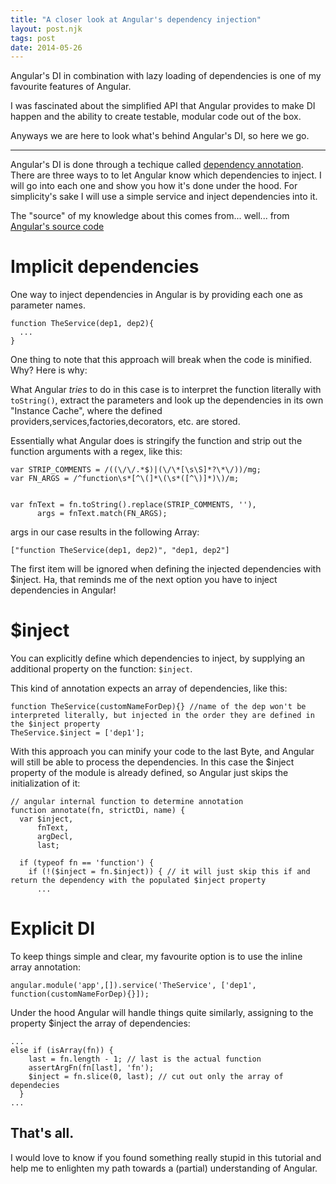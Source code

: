 ```yaml
---
title: "A closer look at Angular's dependency injection"
layout: post.njk
tags: post
date: 2014-05-26
---
```


Angular's DI in combination with lazy loading of dependencies is one of my favourite features of Angular.

I was fascinated about the simplified API that Angular provides to make DI happen and the ability to create testable, modular code out of the box.

Anyways we are here to look what's behind Angular's DI, so here we go.

-----------

Angular's DI is done through a techique called [dependency annotation](https://docs.angularjs.org/guide/di#inlineannotation). There are three ways to to let Angular know which dependencies to inject. I will go into each one and show you how it's done under the hood. For simplicity's sake I will use a simple service and inject dependencies into it.

The "source" of my knowledge about this comes from... well... from [Angular's source code](https://github.com/angular/angular.js/blob/master/src/auto/injector.js)

# Implicit dependencies

One way to inject dependencies in Angular is by providing each one as parameter names.

```
function TheService(dep1, dep2){
  ...
}
```

One thing to note that this approach will break when the code is minified. Why? Here is why:

What Angular *tries* to do in this case is to interpret the function literally with `toString()`, extract the parameters and look up the dependencies in its own "Instance Cache", where the defined providers,services,factories,decorators, etc. are stored.

Essentially what Angular does is stringify the function and strip out the function arguments with a regex, like this:

```
var STRIP_COMMENTS = /((\/\/.*$)|(\/\*[\s\S]*?\*\/))/mg;
var FN_ARGS = /^function\s*[^\(]*\(\s*([^\)]*)\)/m;


var fnText = fn.toString().replace(STRIP_COMMENTS, ''),
      args = fnText.match(FN_ARGS);
```

args in our case results in the following Array:

```
["function TheService(dep1, dep2)", "dep1, dep2"]
```

The first item will be ignored when defining the injected dependencies with $inject. Ha, that reminds me of the next option you have to inject dependencies in Angular!

# $inject

You can explicitly define which dependencies to inject, by supplying an additional property on the function: `$inject`.

This kind of annotation expects an array of dependencies, like this:

```
function TheService(customNameForDep){} //name of the dep won't be interpreted literally, but injected in the order they are defined in the $inject property
TheService.$inject = ['dep1'];
```

With this approach you can minify your code to the last Byte, and Angular will still be able to process the dependencies. In this case the $inject property of the module is already defined, so Angular just skips the initialization of it:

```
// angular internal function to determine annotation
function annotate(fn, strictDi, name) {
  var $inject,
      fnText,
      argDecl,
      last;

  if (typeof fn == 'function') {
    if (!($inject = fn.$inject)) { // it will just skip this if and return the dependency with the populated $inject property
      ...

```

# Explicit DI

To keep things simple and clear, my favourite option is to use the inline array annotation:

```
angular.module('app',[]).service('TheService', ['dep1', function(customNameForDep){}]);
```

Under the hood Angular will handle things quite similarly, assigning to the property $inject the array of dependencies:

```
...
else if (isArray(fn)) {
    last = fn.length - 1; // last is the actual function
    assertArgFn(fn[last], 'fn');
    $inject = fn.slice(0, last); // cut out only the array of dependecies
  }
...
```

That's all.
-------

I would love to know if you found something really stupid in this tutorial and help me to enlighten my path towards a (partial) understanding of Angular.
